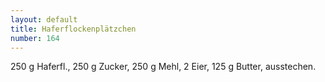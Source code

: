 ```yaml
---
layout: default
title: Haferflockenplätzchen
number: 164
---
```


250 g Haferfl., 250 g Zucker, 250 g Mehl, 2 Eier, 125 g Butter, ausstechen.
